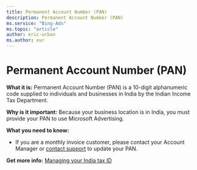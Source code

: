 ```yaml
---
title: Permanent Account Number (PAN)
description: Permanent Account Number (PAN)
ms.service: "Bing-Ads"
ms.topic: "article"
author: eric-urban
ms.author: eur
---
```


# Permanent Account Number (PAN)

**What it is:**  Permanent Account Number (PAN) is a 10-digit alphanumeric code supplied to individuals and businesses in India by the Indian Income Tax Department.

**Why is it important:**  Because your business location is in India, you must provide your PAN to use Microsoft Advertising.

**What you need to know:**

- If you are a monthly invoice customer, please contact your Account Manager or [contact support](https://go.microsoft.com/fwlink?LinkId=398371) to update your PAN.

**Get more info:**         [Managing your India tax ID](../hlp_BA_CONC_IndiaPANFAQ.md)


